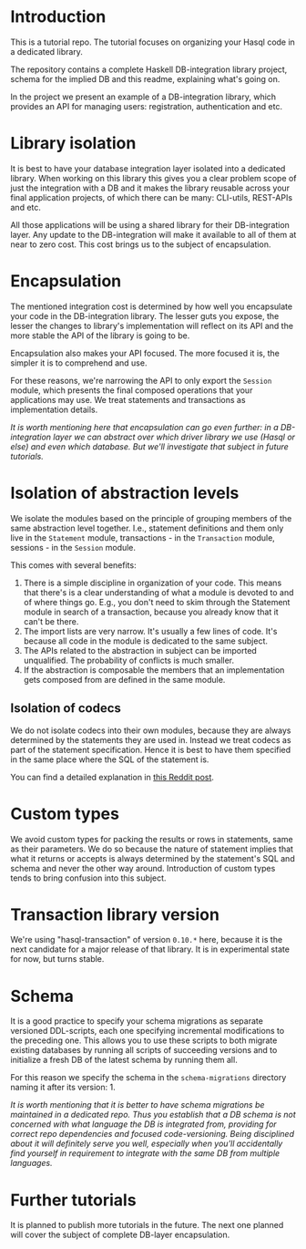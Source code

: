 # Introduction

This is a tutorial repo. The tutorial focuses on organizing your Hasql code in a dedicated library.

The repository contains a complete Haskell DB-integration library project, schema for the implied DB and this readme, explaining what's going on.

In the project we present an example of a DB-integration library, which provides an API for managing users: registration, authentication and etc.

# Library isolation

It is best to have your database integration layer isolated into a dedicated library. When working on this library this gives you a clear problem scope of just the integration with a DB and it makes the library reusable across your final application projects, of which there can be many: CLI-utils, REST-APIs and etc.

All those applications will be using a shared library for their DB-integration layer. Any update to the DB-integration will make it available to all of them at near to zero cost. This cost brings us to the subject of encapsulation.

# Encapsulation

The mentioned integration cost is determined by how well you encapsulate your code in the DB-integration library. The lesser guts you expose, the lesser the changes to library's implementation will reflect on its API and the more stable the API of the library is going to be.

Encapsulation also makes your API focused. The more focused it is, the simpler it is to comprehend and use.

For these reasons, we're narrowing the API to only export the `Session` module, which presents the final composed operations that your applications may use. We treat statements and transactions as implementation details.

_It is worth mentioning here that encapsulation can go even further: in a DB-integration layer we can abstract over which driver library we use (Hasql or else) and even which database. But we'll investigate that subject in future tutorials._

# Isolation of abstraction levels

We isolate the modules based on the principle of grouping members of the same abstraction level together. I.e., statement definitions and them only live in the `Statement` module, transactions - in the `Transaction` module, sessions - in the `Session` module.

This comes with several benefits:

1. There is a simple discipline in organization of your code. This means that there's is a clear understanding of what a module is devoted to and of where things go. E.g., you don't need to skim through the Statement module in search of a transaction, because you already know that it can't be there.
1. The import lists are very narrow. It's usually a few lines of code. It's because all code in the module is dedicated to the same subject.
1. The APIs related to the abstraction in subject can be imported unqualified. The probability of conflicts is much smaller.
1. If the abstraction is composable the members that an implementation gets composed from are defined in the same module.

## Isolation of codecs

We do not isolate codecs into their own modules, because they are always determined by the statements they are used in. Instead we treat codecs as part of the statement specification. Hence it is best to have them specified in the same place where the SQL of the statement is.

You can find a detailed explanation in [this Reddit post](https://www.reddit.com/r/haskell/comments/drijpq/tutorial_on_organization_of_hasql_code_in_a/f6m7hsu?utm_source=share&utm_medium=web2x).

# Custom types

We avoid custom types for packing the results or rows in statements, same as their parameters. We do so because the nature of statement implies that what it returns or accepts is always determined by the statement's SQL and schema and never the other way around. Introduction of custom types tends to bring confusion into this subject.

# Transaction library version

We're using "hasql-transaction" of version `0.10.*` here, because it is the next candidate for a major release of that library. It is in experimental state for now, but turns stable.

# Schema

It is a good practice to specify your schema migrations as separate versioned DDL-scripts, each one specifying incremental modifications to the preceding one. This allows you to use these scripts to both migrate existing databases by running all scripts of succeeding versions and to initialize a fresh DB of the latest schema by running them all.

For this reason we specify the schema in the `schema-migrations` directory naming it after its version: 1.

_It is worth mentioning that it is better to have schema migrations be maintained in a dedicated repo. Thus you establish that a DB schema is not concerned with what language the DB is integrated from, providing for correct repo dependencies and focused code-versioning. Being disciplined about it will definitely serve you well, especially when you'll accidentally find yourself in requirement to integrate with the same DB from multiple languages._

# Further tutorials

It is planned to publish more tutorials in the future. The next one planned will cover the subject of complete DB-layer encapsulation.
